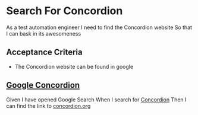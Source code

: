# Search For Concordion

As a test automation engineer
I need to find the Concordion website
So that I can bask in its awesomeness

## Acceptance Criteria
* The Concordion website can be found in google

## [Google Concordion](-  "Scenario needs to move to a static website example  c:status=expectedToFail")
Given I have opened Google Search
When I search for [Concordion](- "#term")
Then I can find the link to [concordion.org](- "?=google(#term, #TEXT)")